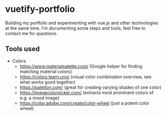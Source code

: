 # vuetify-portfolio

Building my portfolio and experimenting with vue.js and other technologies at the same time. I'm documenting some steps and tools, feel free to contact me for questions.

## Tools used
* Colors
  * https://www.materialpalette.com/ (Google helper for finding matching material colors)
  * https://colors.learn.uno/ (visual color combination overview, see what works good together)
  * https://paletton.com/ (great for creating varying shades of one color)
  * https://imagecolorpicker.com/ (extracts most prominent colors of e.g. a mood image)
  * https://color.adobe.com/create/color-wheel (just a potent color wheel)